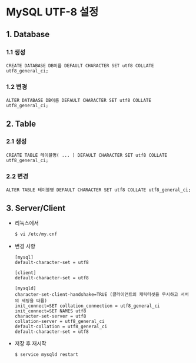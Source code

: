# MySQL UTF-8 설정

## 1. Database

### 1.1 생성

```mysql
CREATE DATABASE DB이름 DEFAULT CHARACTER SET utf8 COLLATE utf8_general_ci;
```

### 1.2 변경

```mysql
ALTER DATABASE DB이름 DEFAULT CHARACTER SET utf8 COLLATE utf8_general_ci;
```

## 2. Table

### 2.1 생성

```mysql
CREATE TABLE 테이블명( ... ) DEFAULT CHARACTER SET utf8 COLLATE utf8_general_ci;
```

### 2.2 변경

```mysql
ALTER TABLE 테이블명 DEFAULT CHARACTER SET utf8 COLLATE utf8_general_ci;
```

## 3. Server/Client 

- 리눅스에서

  ```bash
  $ vi /etc/my.cnf
  ```

- 변경 사항

  ```
  [mysql]
  default-character-set = utf8
  
  [client]
  default-character-set = utf8
  
  [mysqld]
  character-set-client-handshake=TRUE (클라이언트의 캐릭터셋을 무시하고 서버의 세팅을 따름)
  init_connect=SET collation_connection = utf8_general_ci
  init_connect=SET NAMES utf8
  character-set-server = utf8
  collation-server = utf8_general_ci
  default-collation = utf8_general_ci
  default-character-set = utf8
  ```

- 저장 후 재시작

  ```bash
  $ service mysqld restart
  ```



